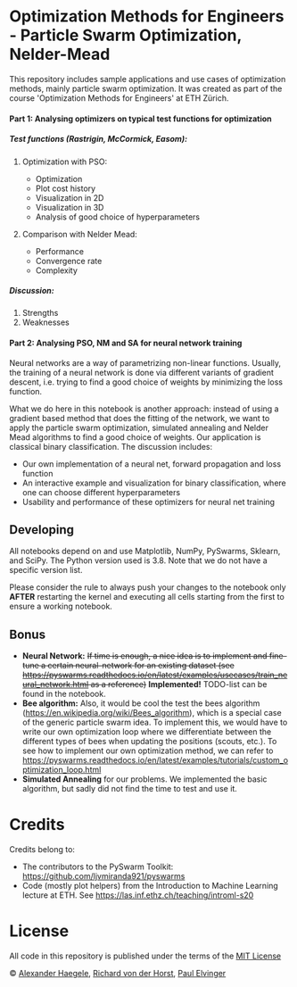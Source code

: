 # **Optimization Methods for Engineers** - Particle Swarm Optimization, Nelder-Mead
This repository includes sample applications and use cases of optimization methods, mainly particle swarm optimization. It was created as part of the course 'Optimization Methods for Engineers' at ETH Zürich.

#### Part 1: Analysing optimizers on typical test functions for optimization
##### **Test functions (Rastrigin, McCormick, Easom):**
1. Optimization with PSO:
    * Optimization
    * Plot cost history
    * Visualization in 2D
    * Visualization in 3D 
    * Analysis of good choice of hyperparameters 
    
    
2. Comparison with Nelder Mead:
    * Performance
    * Convergence rate
    * Complexity

##### **Discussion:**
1. Strengths
2. Weaknesses

#### Part 2: Analysing PSO, NM and SA for neural network training
Neural networks are a way of parametrizing non-linear functions. Usually, the training of a neural network is done via different variants of gradient descent, i.e. trying to find a good choice of weights by minimizing the loss function.

What we do here in this notebook is another approach: instead of using a gradient based method that does the fitting of the network, we want to apply the particle swarm optimization, simulated annealing and Nelder Mead algorithms to find a good choice of weights. Our application is classical binary classification. The discussion includes:
* Our own implementation of a neural net, forward propagation and loss function
* An interactive example and visualization for binary classification, where one can choose different hyperparameters
* Usability and performance of these optimizers for neural net training


## Developing

All notebooks depend on and use Matplotlib, NumPy, PySwarms, Sklearn, and SciPy. The Python version used is 3.8. Note that we do not have a specific version list.

Please consider the rule to always push your changes to the notebook only **AFTER** restarting the kernel and executing all cells starting from the first to ensure a working notebook.

## Bonus
* **Neural Network:** ~~If time is enough, a nice idea is to implement and fine-tune a certain neural-network for an existing dataset (see https://pyswarms.readthedocs.io/en/latest/examples/usecases/train_neural_network.html as a reference)~~ **Implemented!** TODO-list can be found in the notebook.
* **Bee algorithm:** Also, it would be cool the test the bees algorithm (https://en.wikipedia.org/wiki/Bees_algorithm), which is a special case of the generic particle swarm idea. To implement this, we would have to write our own optimization loop where we differentiate between the different types of bees when updating the positions (scouts, etc.). To see how to implement our own optimization method, we can refer to https://pyswarms.readthedocs.io/en/latest/examples/tutorials/custom_optimization_loop.html
* **Simulated Annealing** for our problems. We implemented the basic algorithm, but sadly did not find the time to test and use it.

# Credits
Credits belong to:
* The contributors to the PySwarm Toolkit: https://github.com/ljvmiranda921/pyswarms
* Code (mostly plot helpers) from the Introduction to Machine Learning lecture at ETH. See https://las.inf.ethz.ch/teaching/introml-s20

# License
All code in this repository is published under the terms of the [MIT License](LICENSE)

© [Alexander Haegele](https://github.com/haeggee), [Richard von der Horst](https://github.com/RichardVDH), [Paul Elvinger](https://github.com/elvingerpaul)
